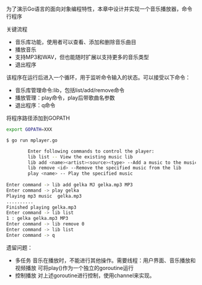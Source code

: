 为了演示Go语言的面向对象编程特性，本章中设计并实现一个音乐播放器，命令行程序

关键流程
* 音乐库功能，使用者可以查看、添加和删除音乐曲目
* 播放音乐
* 支持MP3和WAV，但也能随时扩展以支持更多的音乐类型
* 退出程序

该程序在运行后进入一个循环，用于监听命令输入的状态。可以接受以下命令：
* 音乐库管理命令:lib，包括list/add/remove命令
* 播放管理：play命令，play后带歌曲名参数
* 退出程序：q命令

将程序路径添加到GOPATH
```bash
export GOPATH=XXX
```

```bash 
$ go run mplayer.go

		Enter following commands to control the player:
		lib list -- View the existing music lib
		lib add <name><artist><source><type> --Add a music to the music lib
		lib remove <id> --Remove the specified music from the lib
		play <name> -- Play the specified music
	
Enter command -> lib add gelka MJ gelka.mp3 MP3
Enter command -> play gelka
Playing mp3 music  gelka.mp3
..........
Finished playing gelka.mp3
Enter command -> lib list
1 : gelka gelka.mp3 MP3
Enter command -> lib remove 0
Enter command -> lib list
Enter command -> q
```

遗留问题：
* 多任务
音乐在播放时，不能进行其他操作。需要线程：用户界面、音乐播放和视频播放
可将play()作为一个独立的goroutine运行
* 控制播放
对上述goroutine进行控制，使用channel来实现。